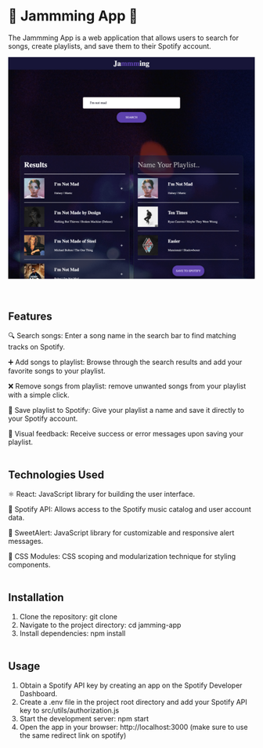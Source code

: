 # 🎵 Jammming App 🎵
The Jammming App is a web application that allows users to search for songs, create playlists, and save them to their Spotify account.

![Jammming App](src/images/Jammming-preview.png)

<br>

## Features 

🔍 Search songs: Enter a song name in the search bar to find matching tracks on Spotify. <br>

➕ Add songs to playlist: Browse through the search results and add your favorite songs to your playlist. <br>

❌ Remove songs from playlist: remove unwanted songs from your playlist with a simple click. <br>

💾 Save playlist to Spotify: Give your playlist a name and save it directly to your Spotify account. <br>

🌟 Visual feedback: Receive success or error messages upon saving your playlist.<br><br>

## Technologies Used

⚛️  React: JavaScript library for building the user interface. <br>

🎵 Spotify API: Allows access to the Spotify music catalog and user account data. <br>

🚀 SweetAlert: JavaScript library for customizable and responsive alert messages.  <br>

🎨 CSS Modules: CSS scoping and modularization technique for styling components. <br><br>

## Installation
1. Clone the repository: git clone <repository-url>
2. Navigate to the project directory: cd jamming-app
3. Install dependencies: npm install <br><br>

## Usage
1. Obtain a Spotify API key by creating an app on the Spotify Developer Dashboard.
2. Create a .env file in the project root directory and add your Spotify API key to src/utils/authorization.js
3. Start the development server: npm start
4. Open the app in your browser: http://localhost:3000 (make sure to use the same redirect link on spotify)
